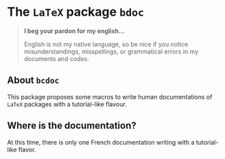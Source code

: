 The `LaTeX` package `bdoc`
==========================


> **I beg your pardon for my english...**
>
> English is not my native language, so be nice if you notice misunderstandings, misspellings, or grammatical errors in my documents and codes.


About `bcdoc`
-------------

This package proposes some macros to write human documentations of `LaTeX` packages with a tutorial-like flavour.


Where is the documentation?
---------------------------

At this time, there is only one French documentation writing with a tutorial-like flavor.
